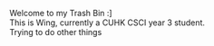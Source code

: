 Welcome to my Trash Bin :]  
This is Wing, currently a CUHK CSCI year 3 student.  
Trying to do other things
